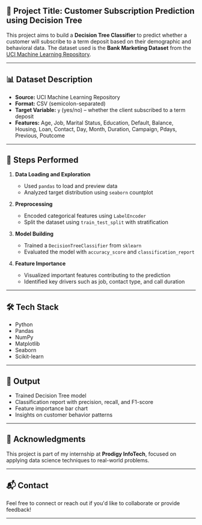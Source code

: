 ## 📌 Project Title: Customer Subscription Prediction using Decision Tree

This project aims to build a **Decision Tree Classifier** to predict whether a customer will subscribe to a term deposit based on their demographic and behavioral data. The dataset used is the **Bank Marketing Dataset** from the [UCI Machine Learning Repository](https://archive.ics.uci.edu/ml/datasets/Bank+Marketing).

---

## 📊 Dataset Description

- **Source:** UCI Machine Learning Repository  
- **Format:** CSV (semicolon-separated)  
- **Target Variable:** `y` (yes/no) – whether the client subscribed to a term deposit  
- **Features:** Age, Job, Marital Status, Education, Default, Balance, Housing, Loan, Contact, Day, Month, Duration, Campaign, Pdays, Previous, Poutcome

---

## 🧠 Steps Performed

1. **Data Loading and Exploration**  
   - Used `pandas` to load and preview data  
   - Analyzed target distribution using `seaborn` countplot

2. **Preprocessing**  
   - Encoded categorical features using `LabelEncoder`  
   - Split the dataset using `train_test_split` with stratification

3. **Model Building**  
   - Trained a `DecisionTreeClassifier` from `sklearn`  
   - Evaluated the model with `accuracy_score` and `classification_report`

4. **Feature Importance**  
   - Visualized important features contributing to the prediction  
   - Identified key drivers such as job, contact type, and call duration

---

## 🛠️ Tech Stack

- Python  
- Pandas  
- NumPy  
- Matplotlib  
- Seaborn  
- Scikit-learn

---

## 📁 Output

- Trained Decision Tree model  
- Classification report with precision, recall, and F1-score  
- Feature importance bar chart  
- Insights on customer behavior patterns

---

## 🙌 Acknowledgments

This project is part of my internship at **Prodigy InfoTech**, focused on applying data science techniques to real-world problems.

---

## 📬 Contact

Feel free to connect or reach out if you'd like to collaborate or provide feedback!

---
